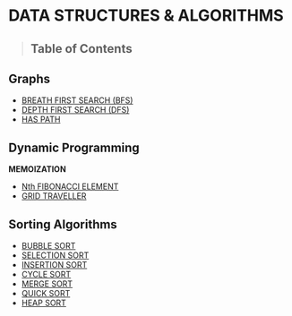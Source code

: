 # DATA STRUCTURES & ALGORITHMS

>## Table of Contents
## Graphs
   - [BREATH FIRST SEARCH (BFS)](https://github.com/samuelraj-dev/data-structures-and-algorithms/blob/main/graphs/BFS.py)
   - [DEPTH FIRST SEARCH (DFS)](https://github.com/samuelraj-dev/data-structures-and-algorithms/blob/main/graphs/DFS.py)
   - [HAS PATH](https://github.com/samuelraj-dev/data-structures-and-algorithms/blob/main/graphs/has_path.py)
## Dynamic Programming
   **MEMOIZATION**
   - [Nth FIBONACCI ELEMENT](https://github.com/samuelraj-dev/data-structures-and-algorithms/blob/main/dynamic-programming/fibonacci_memo.py)
   - [GRID TRAVELLER](https://github.com/samuelraj-dev/data-structures-and-algorithms/blob/main/dynamic-programming/grid_traveler_memo.py)
## Sorting Algorithms
   - [BUBBLE SORT](#sorting-algorithms)
   - [SELECTION SORT](#sorting-algorithms)
   - [INSERTION SORT](#sorting-algorithms)
   - [CYCLE SORT](#sorting-algorithms)
   - [MERGE SORT](#sorting-algorithms)
   - [QUICK SORT](#sorting-algorithms)
   - [HEAP SORT](#sorting-algorithms)
